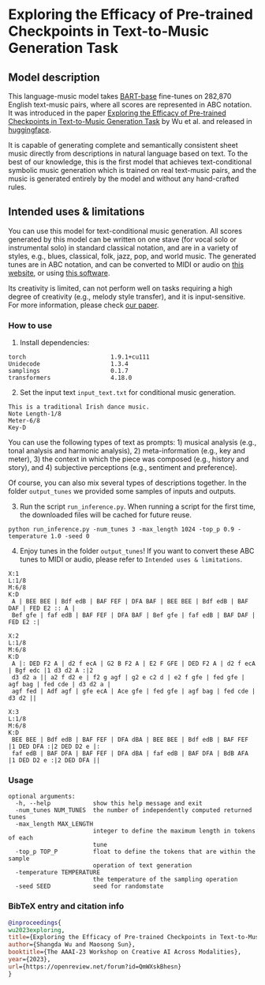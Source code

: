 # Exploring the Efficacy of Pre-trained Checkpoints in Text-to-Music Generation Task

## Model description

This language-music model takes [BART-base](https://huggingface.co/facebook/bart-base) fine-tunes on 282,870 English text-music pairs, where all scores are represented in ABC notation. It was introduced in the paper [Exploring the Efficacy of Pre-trained Checkpoints in Text-to-Music Generation Task](https://arxiv.org/abs/2211.11216) by Wu et al. and released in [huggingface](https://huggingface.co/sander-wood/text-to-music). 

It is capable of generating complete and semantically consistent sheet music directly from descriptions in natural language based on text. To the best of our knowledge, this is the first model that achieves text-conditional symbolic music generation which is trained on real text-music pairs, and the music is generated entirely by the model and without any hand-crafted rules.

## Intended uses & limitations

You can use this model for text-conditional music generation. All scores generated by this model can be written on one stave (for vocal solo or instrumental solo) in standard classical notation, and are in a variety of styles, e.g., blues, classical, folk, jazz, pop, and world music. The generated tunes are in ABC notation, and can be converted to MIDI or audio on [this website](https://ldzhangyx.github.io/abc/), or using [this software](https://sourceforge.net/projects/easyabc/).

Its creativity is limited, can not perform well on tasks requiring a high degree of creativity (e.g., melody style transfer), and it is input-sensitive. For more information, please check [our paper](https://arxiv.org/abs/2211.11216).

### How to use

1. Install dependencies:
```
torch                        1.9.1+cu111
Unidecode                    1.3.4
samplings                    0.1.7
transformers                 4.18.0
```

2. Set the input text `input_text.txt` for conditional music generation. 
```
This is a traditional Irish dance music.
Note Length-1/8
Meter-6/8
Key-D
```
You can use the following types of text as prompts: 1) musical analysis (e.g., tonal analysis and harmonic analysis), 2) meta-information (e.g., key and meter), 3) the context in which the piece was composed (e.g., history and story), and 4) subjective perceptions (e.g., sentiment and preference).

Of course, you can also mix several types of descriptions together. In the folder `output_tunes` we provided some samples of inputs and outputs.
 
3. Run the script `run_inference.py`. When running a script for the first time, the downloaded files will be cached for future reuse.

```
python run_inference.py -num_tunes 3 -max_length 1024 -top_p 0.9 -temperature 1.0 -seed 0
```

4. Enjoy tunes in the folder `output_tunes`! If you want to convert these ABC tunes to MIDI or audio, please refer to `Intended uses & limitations`.
```
X:1
L:1/8
M:6/8
K:D
 A | BEE BEE | Bdf edB | BAF FEF | DFA BAF | BEE BEE | Bdf edB | BAF DAF | FED E2 :: A |
 Bef gfe | faf edB | BAF FEF | DFA BAF | Bef gfe | faf edB | BAF DAF | FED E2 :|

X:2
L:1/8
M:6/8
K:D
 A |: DED F2 A | d2 f ecA | G2 B F2 A | E2 F GFE | DED F2 A | d2 f ecA | Bgf edc |1 d3 d2 A :|2
 d3 d2 a || a2 f d2 e | f2 g agf | g2 e c2 d | e2 f gfe | fed gfe | agf bag | fed cde | d3 d2 a |
 agf fed | Adf agf | gfe ecA | Ace gfe | fed gfe | agf bag | fed cde | d3 d2 ||

X:3
L:1/8
M:6/8
K:D
 BEE BEE | Bdf edB | BAF FEF | DFA dBA | BEE BEE | Bdf edB | BAF FEF |1 DED DFA :|2 DED D2 e |:
 faf edB | BAF DFA | BAF FEF | DFA dBA | faf edB | BAF DFA | BdB AFA |1 DED D2 e :|2 DED DFA ||
```

### Usage
```
optional arguments:
  -h, --help            show this help message and exit
  -num_tunes NUM_TUNES  the number of independently computed returned tunes
  -max_length MAX_LENGTH
                        integer to define the maximum length in tokens of each
                        tune
  -top_p TOP_P          float to define the tokens that are within the sample
                        operation of text generation
  -temperature TEMPERATURE
                        the temperature of the sampling operation
  -seed SEED            seed for randomstate
```

### BibTeX entry and citation info

```bibtex
@inproceedings{
wu2023exploring,
title={Exploring the Efficacy of Pre-trained Checkpoints in Text-to-Music Generation Task}, 
author={Shangda Wu and Maosong Sun},
booktitle={The AAAI-23 Workshop on Creative AI Across Modalities},
year={2023},
url={https://openreview.net/forum?id=QmWXskBhesn}
}

```
